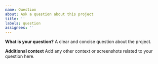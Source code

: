 ```yaml
---
name: Question
about: Ask a question about this project
title: ''
labels: question
assignees: ''
---
```


**What is your question?**
A clear and concise question about the project.

**Additional context**
Add any other context or screenshots related to your question here.
